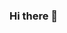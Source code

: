 ### Hi there 👋

<!--
**dust39/dust39** is a ✨ _special_ ✨ repository because its `README.md` (this file) appears on your GitHub profile.



- 🔭 I’m currently working on a coding program through Code Kentucky.
- 🌱 I’m currently learning GIT, CSS, HTML, and Java...
- 👯 I’m looking to collaborate on GIT, CSS, HTML, Java for my Code Kentucky Program. I am also interested in Python for Data Analysis. 
- 🤔 I’m looking for help with using coding to maximize my time and efficiency. I am currently a cost analyst and I am looking to learn coding to help maximize my time and make analysis more efficient. 
- 📫 How to reach me: Via littrell.dustin@gmail.com; or on the web at DustinLittrell.com
- ⚡ Fun fact: I worked at a Pawn Shop for 15 years. I am a coin nerd.
-->
